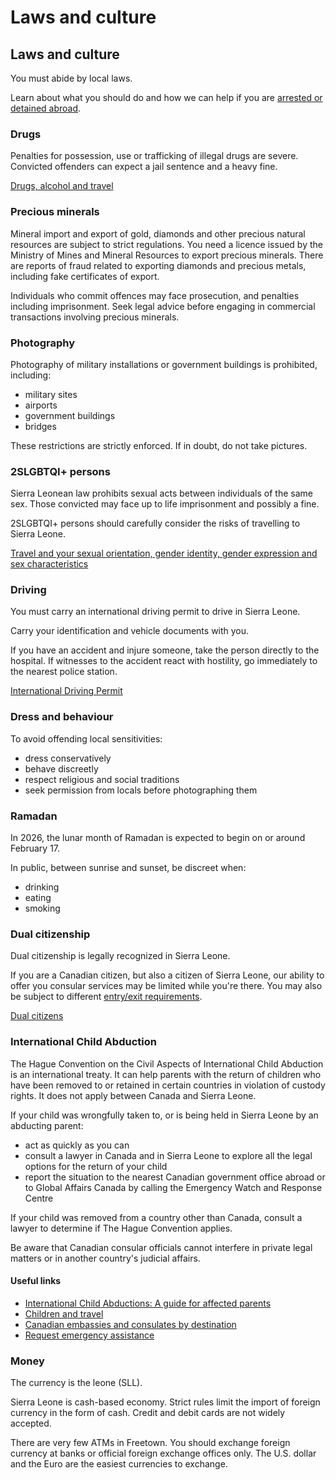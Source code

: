 # Laws and culture

## Laws and culture

You must abide by local laws.

Learn about what you should do and how we can help if you are [arrested or detained abroad](http://travel.gc.ca/assistance/emergency-info/arrest-detention).

### Drugs

Penalties for possession, use or trafficking of illegal drugs are severe. Convicted offenders can expect a jail sentence and a heavy fine.

[Drugs, alcohol and travel](https://travel.gc.ca/travelling/health-safety/drugs)

### Precious minerals

Mineral import and export of gold, diamonds and other precious natural resources are subject to strict regulations. You need a licence issued by the Ministry of Mines and Mineral Resources to export precious minerals. There are reports of fraud related to exporting diamonds and precious metals, including fake certificates of export.

Individuals who commit offences may face prosecution, and penalties including imprisonment. Seek legal advice before engaging in commercial transactions involving precious minerals.

### Photography

Photography of military installations or government buildings is prohibited, including:

* military sites
* airports
* government buildings
* bridges

These restrictions are strictly enforced. If in doubt, do not take pictures.

### 2SLGBTQI+ persons

Sierra Leonean law prohibits sexual acts between individuals of the same sex. Those convicted may face up to life imprisonment and possibly a fine.

2SLGBTQI+ persons should carefully consider the risks of travelling to Sierra Leone.

[Travel and your sexual orientation, gender identity, gender expression and sex characteristics](https://travel.gc.ca/travelling/health-safety/lgbt-travel)

### Driving

You must carry an international driving permit to drive in Sierra Leone.

Carry your identification and vehicle documents with you.

If you have an accident and injure someone, take the person directly to the hospital. If witnesses to the accident react with hostility, go immediately to the nearest police station.

[International Driving Permit](https://travel.gc.ca/travelling/documents/international-driving-permit)

### Dress and behaviour

To avoid offending local sensitivities:

* dress conservatively
* behave discreetly
* respect religious and social traditions
* seek permission from locals before photographing them

### Ramadan

In 2026, the lunar month of Ramadan is expected to begin on or around February 17.

In public, between sunrise and sunset, be discreet when:

* drinking
* eating
* smoking

### Dual citizenship

Dual citizenship is legally recognized in Sierra Leone.

If you are a Canadian citizen, but also a citizen of Sierra Leone, our ability to offer you consular services may be limited while you're there. You may also be subject to different [entry/exit requirements](#entryexit).

[Dual citizens](http://travel.gc.ca/travelling/documents/dual-citizenship)

### International Child Abduction

The Hague Convention on the Civil Aspects of International Child Abduction is an international treaty. It can help parents with the return of children who have been removed to or retained in certain countries in violation of custody rights. It does not apply between Canada and Sierra Leone.

If your child was wrongfully taken to, or is being held in Sierra Leone by an abducting parent:

* act as quickly as you can
* consult a lawyer in Canada and in Sierra Leone to explore all the legal options for the return of your child
* report the situation to the nearest Canadian government office abroad or to Global Affairs Canada by calling the Emergency Watch and Response Centre

If your child was removed from a country other than Canada, consult a lawyer to determine if The Hague Convention applies.

Be aware that Canadian consular officials cannot interfere in private legal matters or in another country's judicial affairs.

#### Useful links

* [International Child Abductions: A guide for affected parents](https://travel.gc.ca/travelling/publications/international-child-abductions)
* [Children and travel](https://travel.gc.ca/travelling/children)
* [Canadian embassies and consulates by destination](https://travel.gc.ca/assistance/embassies-consulates)
* [Request emergency assistance](https://travel.gc.ca/assistance/emergency-assistance)

### 

### Money

The currency is the leone (SLL).

Sierra Leone is cash-based economy. Strict rules limit the import of foreign currency in the form of cash. Credit and debit cards are not widely accepted.

There are very few ATMs in Freetown. You should exchange foreign currency at banks or official foreign exchange offices only. The U.S. dollar and the Euro are the easiest currencies to exchange.